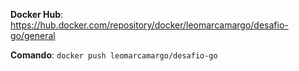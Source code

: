**Docker Hub**: https://hub.docker.com/repository/docker/leomarcamargo/desafio-go/general

**Comando**: ``docker push leomarcamargo/desafio-go``
